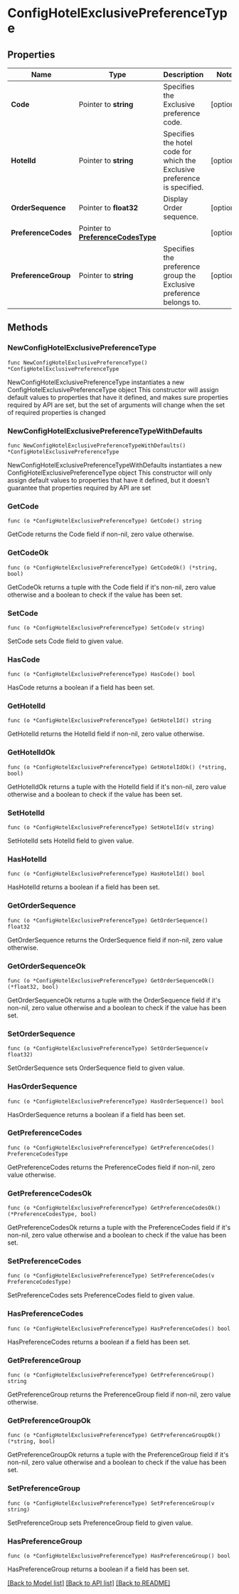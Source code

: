 # ConfigHotelExclusivePreferenceType

## Properties

Name | Type | Description | Notes
------------ | ------------- | ------------- | -------------
**Code** | Pointer to **string** | Specifies the Exclusive preference code. | [optional] 
**HotelId** | Pointer to **string** | Specifies the hotel code for which the Exclusive preference is specified. | [optional] 
**OrderSequence** | Pointer to **float32** | Display Order sequence. | [optional] 
**PreferenceCodes** | Pointer to [**PreferenceCodesType**](PreferenceCodesType.md) |  | [optional] 
**PreferenceGroup** | Pointer to **string** | Specifies the preference group the Exclusive preference belongs to. | [optional] 

## Methods

### NewConfigHotelExclusivePreferenceType

`func NewConfigHotelExclusivePreferenceType() *ConfigHotelExclusivePreferenceType`

NewConfigHotelExclusivePreferenceType instantiates a new ConfigHotelExclusivePreferenceType object
This constructor will assign default values to properties that have it defined,
and makes sure properties required by API are set, but the set of arguments
will change when the set of required properties is changed

### NewConfigHotelExclusivePreferenceTypeWithDefaults

`func NewConfigHotelExclusivePreferenceTypeWithDefaults() *ConfigHotelExclusivePreferenceType`

NewConfigHotelExclusivePreferenceTypeWithDefaults instantiates a new ConfigHotelExclusivePreferenceType object
This constructor will only assign default values to properties that have it defined,
but it doesn't guarantee that properties required by API are set

### GetCode

`func (o *ConfigHotelExclusivePreferenceType) GetCode() string`

GetCode returns the Code field if non-nil, zero value otherwise.

### GetCodeOk

`func (o *ConfigHotelExclusivePreferenceType) GetCodeOk() (*string, bool)`

GetCodeOk returns a tuple with the Code field if it's non-nil, zero value otherwise
and a boolean to check if the value has been set.

### SetCode

`func (o *ConfigHotelExclusivePreferenceType) SetCode(v string)`

SetCode sets Code field to given value.

### HasCode

`func (o *ConfigHotelExclusivePreferenceType) HasCode() bool`

HasCode returns a boolean if a field has been set.

### GetHotelId

`func (o *ConfigHotelExclusivePreferenceType) GetHotelId() string`

GetHotelId returns the HotelId field if non-nil, zero value otherwise.

### GetHotelIdOk

`func (o *ConfigHotelExclusivePreferenceType) GetHotelIdOk() (*string, bool)`

GetHotelIdOk returns a tuple with the HotelId field if it's non-nil, zero value otherwise
and a boolean to check if the value has been set.

### SetHotelId

`func (o *ConfigHotelExclusivePreferenceType) SetHotelId(v string)`

SetHotelId sets HotelId field to given value.

### HasHotelId

`func (o *ConfigHotelExclusivePreferenceType) HasHotelId() bool`

HasHotelId returns a boolean if a field has been set.

### GetOrderSequence

`func (o *ConfigHotelExclusivePreferenceType) GetOrderSequence() float32`

GetOrderSequence returns the OrderSequence field if non-nil, zero value otherwise.

### GetOrderSequenceOk

`func (o *ConfigHotelExclusivePreferenceType) GetOrderSequenceOk() (*float32, bool)`

GetOrderSequenceOk returns a tuple with the OrderSequence field if it's non-nil, zero value otherwise
and a boolean to check if the value has been set.

### SetOrderSequence

`func (o *ConfigHotelExclusivePreferenceType) SetOrderSequence(v float32)`

SetOrderSequence sets OrderSequence field to given value.

### HasOrderSequence

`func (o *ConfigHotelExclusivePreferenceType) HasOrderSequence() bool`

HasOrderSequence returns a boolean if a field has been set.

### GetPreferenceCodes

`func (o *ConfigHotelExclusivePreferenceType) GetPreferenceCodes() PreferenceCodesType`

GetPreferenceCodes returns the PreferenceCodes field if non-nil, zero value otherwise.

### GetPreferenceCodesOk

`func (o *ConfigHotelExclusivePreferenceType) GetPreferenceCodesOk() (*PreferenceCodesType, bool)`

GetPreferenceCodesOk returns a tuple with the PreferenceCodes field if it's non-nil, zero value otherwise
and a boolean to check if the value has been set.

### SetPreferenceCodes

`func (o *ConfigHotelExclusivePreferenceType) SetPreferenceCodes(v PreferenceCodesType)`

SetPreferenceCodes sets PreferenceCodes field to given value.

### HasPreferenceCodes

`func (o *ConfigHotelExclusivePreferenceType) HasPreferenceCodes() bool`

HasPreferenceCodes returns a boolean if a field has been set.

### GetPreferenceGroup

`func (o *ConfigHotelExclusivePreferenceType) GetPreferenceGroup() string`

GetPreferenceGroup returns the PreferenceGroup field if non-nil, zero value otherwise.

### GetPreferenceGroupOk

`func (o *ConfigHotelExclusivePreferenceType) GetPreferenceGroupOk() (*string, bool)`

GetPreferenceGroupOk returns a tuple with the PreferenceGroup field if it's non-nil, zero value otherwise
and a boolean to check if the value has been set.

### SetPreferenceGroup

`func (o *ConfigHotelExclusivePreferenceType) SetPreferenceGroup(v string)`

SetPreferenceGroup sets PreferenceGroup field to given value.

### HasPreferenceGroup

`func (o *ConfigHotelExclusivePreferenceType) HasPreferenceGroup() bool`

HasPreferenceGroup returns a boolean if a field has been set.


[[Back to Model list]](../README.md#documentation-for-models) [[Back to API list]](../README.md#documentation-for-api-endpoints) [[Back to README]](../README.md)


